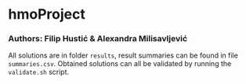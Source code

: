 # hmoProject

### Authors: Filip Hustić & Alexandra Milisavljević

All solutions are in folder `results`, result summaries can be found in file `summaries.csv`. 
Obtained solutions can all be validated by running the `validate.sh` script.
